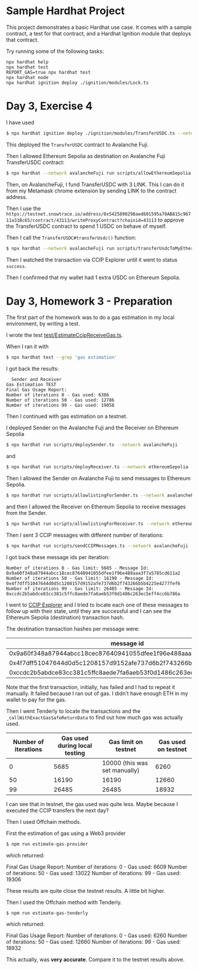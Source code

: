 # Sample Hardhat Project

This project demonstrates a basic Hardhat use case. It comes with a sample contract, a test for that contract, and a Hardhat Ignition module that deploys that contract.

Try running some of the following tasks:

```shell
npx hardhat help
npx hardhat test
REPORT_GAS=true npx hardhat test
npx hardhat node
npx hardhat ignition deploy ./ignition/modules/Lock.ts
```

# Day 3, Exercise 4

I have used
```bash
$ npx hardhat ignition deploy ./ignition/modules/TransferUSDC.ts --network avalancheFuji
```

This deployed the `TransferUSDC` contract to Avalanche Fuji.

Then I allowed Ethereum Sepolia as destination on Avalanche Fuji TransferUSDC contract:

```bash
$ npx hardhat --network avalancheFuji run scripts/allowEthereumSepolia.ts
```

Then, on AvalancheFuji, I fund TransferUSDC with 3 LINK. This I can do it from my Metamask
chrome extension by sending LINK to the contract address.

Then I use the `https://testnet.snowtrace.io/address/0x5425890298aed601595a70AB815c96711a31Bc65/contract/43113/writeProxyContract?chainid=43113`
to approve the TransferUSDC contract to spend 1 USDC on behave of myself.

Then I call the `TransferUSDC#transferUsdc()` function:

```bash
$ npx hardhat --network avalancheFuji run scripts/transferUsdcToMyEthereumSepoliaWallet.ts
```

Then I watched the transaction via CCIP Explorer until it went to status `success`.

Then I confirmed that my wallet had 1 extra USDC on Ethereum Sepolia.

# Day 3, Homework 3 - Preparation

The first part of the homework was to do a gas estimation in my local environment,
by writing a test.

I wrote the test [test/EstimateCcipReceiveGas.ts](./test/EstimateCcipReceiveGas.ts).

When I ran it with

```bash
$ npx hardhat test --grep 'gas estimation'
```

I got back the results:

```
  Sender and Receiver
Gas Estimation TEST
Final Gas Usage Report:
Number of iterations 0 - Gas used: 6386
Number of iterations 50 - Gas used: 12786
Number of iterations 99 - Gas used: 19058
```

Then I continued with gas estimation on a testnet.

I deployed Sender on the Avalanche Fuji and the Receiver on Ethereum Sepolia

```bash
$ npx hardhat run scripts/deploySender.ts --network avalancheFuji
```

and

```bash
$ npx hardhat run scripts/deployReceiver.ts --network ethereumSepolia
```

Then I allowed the Sender on Avalanche Fuji to send messages to Ethereum Sepolia.

```bash
$ npx hardhat run scripts/allowlistingForSender.ts --network avalancheFuji
```

and then I allowed the Receiver on Ethereum Sepolia to receive messages from the Sender.

```bash
$ npx hardhat run scripts/allowlistingForReceiver.ts --network ethereumSepolia
```

Then I sent 3 CCIP messages with different number of iterations:

```bash
$ npx hardhat run scripts/sendCCIPMessages.ts --network avalancheFuji
```

I got back these message ids per iteration:

```
Number of iterations 0 - Gas limit: 5685 - Message Id: 0x9a60f348a87944abcc18cec87640941055dfee1f96e488aaa3f7a5785cd611a2
Number of iterations 50 - Gas limit: 16190 - Message Id: 0x4f7dff51047644d0d5c1208157d9152afe737d6b2f743266b5b4225e4277fef6
Number of iterations 99 - Gas limit: 26485 - Message Id: 0xccdc2b5abdce83cc381c5ffc8aede7fa6aeb53f0d1486c263ec5eff4cc6b786a
```

I went to [CCIP Explorer](https://ccip.chain.link/) and I tried to locate each one of these messages to follow up with their
state, until they are successful and I can see the Ethereum Sepolia (destination) transaction hash.

The destination transaction hashes per message were:

| message id                                                         | Ethereum Sepolia transaction hash                                  |
|--------------------------------------------------------------------|--------------------------------------------------------------------|
| 0x9a60f348a87944abcc18cec87640941055dfee1f96e488aaa3f7a5785cd611a2 | 0xe6cdcd9032c5b3b4595b7152e5221bb1a394f95ac601b695d2e3f2e6f3e39f63 |
| 0x4f7dff51047644d0d5c1208157d9152afe737d6b2f743266b5b4225e4277fef6 | 0x990dbe5ae2d1f659f078f8ee62faa9d5a7336cd8aa5225191ae5ab1eca087d4b |
| 0xccdc2b5abdce83cc381c5ffc8aede7fa6aeb53f0d1486c263ec5eff4cc6b786a | 0x990dbe5ae2d1f659f078f8ee62faa9d5a7336cd8aa5225191ae5ab1eca087d4b |

Note that the first transaction, initially, has failed and I had to repeat it manually. It failed because I ran out of gas. I didn't have
enough ETH in my wallet to pay for the gas.

Then I went Tenderly to locate the transactions and the `_callWithExactGasSafeReturnData` to find out how much gas was actually used.

| Number of iterations | Gas used during local testing | Gas limit on testnet          | Gas used on testnet |
|----------------------|-------------------------------|-------------------------------|---------------------|
| 0                    | 5685                          | 10000 (this was set manually) | 6260                |
| 50                   | 16190                         | 16190                         | 12660               |
| 99                   | 26485                         | 26485                         | 18932               |

I can see that in testnet, the gas used was quite less. Maybe because I executed the CCIP transfers the next day?

Then I used Offchain methods.

First the estimation of gas using a Web3 provider

```bash
$ npm run estimate-gas-provider
```

which returned:

Final Gas Usage Report:
Number of iterations: 0 - Gas used: 6609
Number of iterations: 50 - Gas used: 13022
Number of iterations: 99 - Gas used: 19306

These results are quite close the testnet results. A little bit higher.

Then I used the Offchain method with Tenderly.

```bash
$ npm run estimate-gas-tenderly
```

which returned:

Final Gas Usage Report:
Number of iterations: 0 - Gas used: 6260
Number of iterations: 50 - Gas used: 12660
Number of iterations: 99 - Gas used: 18932

This actually, was **very accurate**. Compare it to the testnet results above.
